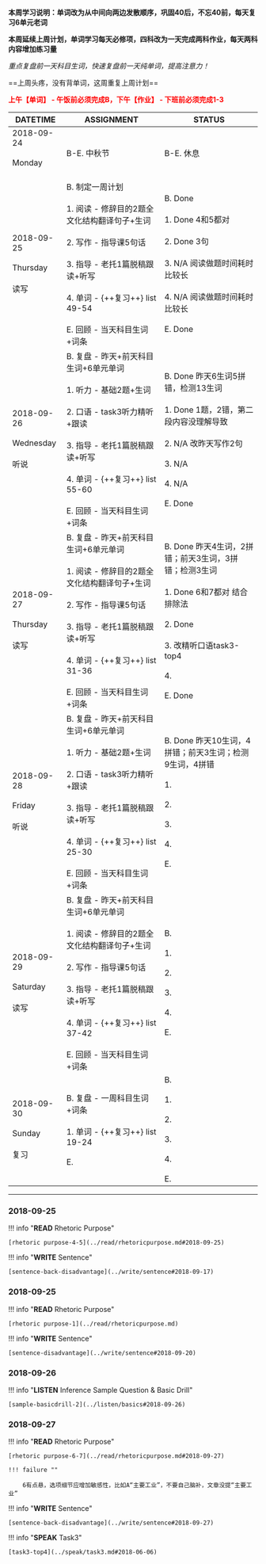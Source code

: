 **本周学习说明：单词改为从中间向两边发散顺序，巩固40后，不忘40前，每天复习6单元老词**

**本周延续上周计划，单词学习每天必修项，四科改为一天完成两科作业，每天两科内容增加练习量**

*重点复盘前一天科目生词，快速复盘前一天纯单词，提高注意力！*

==上周头疼，没有背单词，这周重复上周计划==

**<font color='red'>上午【单词】 - 午饭前必须完成B，下午【作业】 - 下班前必须完成1-3</font>**

DATETIME |  ASSIGNMENT | STATUS
------------ | ------------- | -------------
2018-09-24 <br><br> Monday <br><br> | B-E. 中秋节 | B-E. 休息
2018-09-25 <br><br> Thursday <br><br>读写 | B. 制定一周计划<br><br> 1. 阅读 - 修辞目的2题全文化结构翻译句子+生词<br><br>2. 写作 - 指导课5句话<br><br>3. 指导 - 老托1篇脱稿跟读+听写 <br><br>4. 单词 - {++复习++} list 49-54<br><br>E. 回顾 - 当天科目生词+词条 | B. Done<br><br>1. Done 4和5都对<br><br>2. Done 3句<br><br>3. N/A 阅读做题时间耗时比较长<br><br>4. N/A 阅读做题时间耗时比较长<br><br>E. Done
2018-09-26 <br><br> Wednesday <br><br>听说 | B. 复盘 - 昨天+前天科目生词+6单元单词<br><br>1. 听力 - 基础2题+生词<br><br> 2. 口语 - task3听力精听+跟读<br><br>3. 指导 - 老托1篇脱稿跟读+听写 <br><br>4. 单词 - {++复习++} list 55-60<br><br>E. 回顾 - 当天科目生词+词条 | B. Done 昨天6生词5拼错，检测13生词<br><br>1. Done 1题，2错，第二段内容没理解导致<br><br>2. N/A 改昨天写作2句<br><br>3. N/A<br><br>4. N/A<br><br>E. Done
2018-09-27 <br><br> Thursday <br><br>读写 | B. 复盘 - 昨天+前天科目生词+6单元单词<br><br>1. 阅读 - 修辞目的2题全文化结构翻译句子+生词<br><br>2. 写作 - 指导课5句话<br><br>3. 指导 - 老托1篇脱稿跟读+听写<br><br>4. 单词 - {++复习++} list 31-36<br><br>E. 回顾 - 当天科目生词+词条 | B. Done 昨天4生词，2拼错；前天3生词，3拼错；检测3生词<br><br>1. Done 6和7都对 结合排除法<br><br>2. Done<br><br>3. 改精听口语task3-top4<br><br>4. <br><br>E. Done
2018-09-28 <br><br> Friday  <br><br>听说  | B. 复盘 - 昨天+前天科目生词+6单元单词<br><br>1. 听力 - 基础2题+生词<br><br> 2. 口语 - task3听力精听+跟读<br><br>3. 指导 - 老托1篇脱稿跟读+听写 <br><br>4. 单词 - {++复习++} list 25-30<br><br>E. 回顾 - 当天科目生词+词条 | B. Done 昨天10生词，4拼错；前天3生词；检测9生词，4拼错<br><br>1. <br><br>2. <br><br>3. <br><br>4. <br><br>E.
2018-09-29 <br><br> Saturday  <br><br>读写| B. 复盘 - 昨天+前天科目生词+6单元单词<br><br>1. 阅读 - 修辞目的2题全文化结构翻译句子+生词<br><br>2. 写作 - 指导课5句话<br><br>3. 指导 - 老托1篇脱稿跟读+听写<br><br>4. 单词 - {++复习++} list 37-42<br><br>E. 回顾 - 当天科目生词+词条   | B. <br><br>1. <br><br>2. <br><br>3. <br><br>4. <br><br>E.
2018-09-30 <br><br> Sunday <br><br>复习 | B. 复盘 - 一周科目生词+词条 <br><br>1. 单词 - {++复习++} list 19-24<br><br>E.  | B. <br><br>1. <br><br>2. <br><br>3. <br><br>4. <br><br>E.


----
    
### 2018-09-25
        
!!! info "**READ** Rhetoric Purpose"
    
    [rhetoric purpose-4-5](../read/rhetoricpurpose.md#2018-09-25)
    
!!! info "**WRITE** Sentence"
    
    [sentence-back-disadvantage](../write/sentence#2018-09-17)
    
### 2018-09-25
        
!!! info "**READ** Rhetoric Purpose"
    
    [rhetoric purpose-1](../read/rhetoricpurpose.md)
    
!!! info "**WRITE** Sentence"
    
    [sentence-disadvantage](../write/sentence#2018-09-20)
    
### 2018-09-26

!!! info "**LISTEN** Inference Sample Question & Basic Drill"
    
    [sample-basicdrill-2](../listen/basics#2018-09-26)
    
### 2018-09-27
        
!!! info "**READ** Rhetoric Purpose"
    
    [rhetoric purpose-6-7](../read/rhetoricpurpose.md#2018-09-27)
    
    !!! failure ""

        6有点悬，选项细节应增加敏感性，比如A“主要工业”，不要自己脑补，文章没提“主要工业”
        
!!! info "**WRITE** Sentence"
    
    [sentence-back-disadvantage](../write/sentence#2018-09-27)
        
!!! info "**SPEAK** Task3"
    
    [task3-top4](../speak/task3.md#2018-06-06)